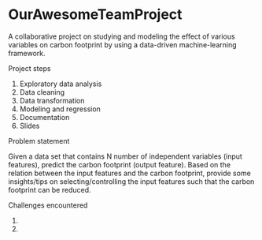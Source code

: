 # OurAwesomeTeamProject
A collaborative project on studying and modeling the effect of various variables on carbon footprint by using a data-driven machine-learning framework.

Project steps

1. Exploratory data analysis
2. Data cleaning
3. Data transformation
4. Modeling and regression
5. Documentation
6. Slides

Problem statement

Given a data set that contains N number of independent variables (input features), predict the carbon footprint (output feature). Based on the relation between the input features and the carbon footprint, provide some insights/tips on selecting/controlling the input features such that the carbon footprint can be reduced.  


Challenges encountered

1.
2. 
